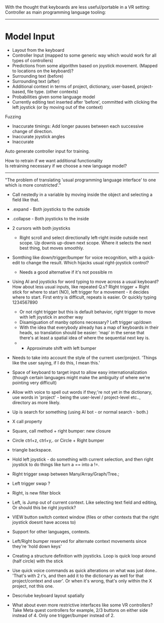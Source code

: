 With the thought that keyboards are less useful/portable in a VR setting:
Controller as main programming language tooling:

---

# Model Input
- Layout from the keyboard  
- Controller Input (mapped to some generic way which would work for all types of controllers)  
- Predictions from some algorithm based on joystick movement. (Mapped to locations on the keyboard)?  
- Surrounding text (before)  
- Surrounding text (after)  
- Additional context in terms of project, dictionary, user-based, project-based, file type. (other contexts)  
- Probabilities given some language model  
- Currently editing text inserted after 'before', committed with clicking the left joystick (or by moving out of the context)  

Fuzzing  
- Inaccurate timings: Add longer pauses between each successive change of direction.  
- Inaccurate joystick angles
- Inaccurate 
  
  
Auto generate controller input for training.  
  
How to retrain if we want additional functionality  
Is retraining necessary if we choose a new language model?

---

"The problem of translating 'usual programming language interface' to one which is more constricted'."
- Call nestedly in a variable by moving inside the object and selecting a field like that.
- .expand - Both joysticks to the outside
- .collapse - Both joysticks to the inside
- 2 cursors with both joysticks
	- Right scroll and select directionally left-right inside outside next scope. Up downis up-down next scope. Where it selects the next best thing, but moves smoothly.
- Somthing like down/trigger/bumper for voice recognition, with a quick-edit to change the result. Which hijacks usual right-joystick control?
	- Needs a good alternative if it's not possible rn
- Using AI and joysticks for word typing to move across a usual keyboard? How about less usual inputs, like repeated Q.s? RIght trigger + Right stick for where to start (NO), left trigger for a movement - it decides where to start. First entry is difficult, repeats is easier. Or quickly typing 1234567890
	- Or not right trigger but this is default behavior, right trigger to move with left joystick in another way
	- Disamiguation of manby options necessary? Left trigger up/down
	- With the idea that everybody already has a map of keyboards in their heads, so  translation should be easier: 'map' in the sense that there's at least a spatial idea of where the sequential next key is. 
	- + Approximate shift with left bumper
- Needs to take into account the style of the current user/project. 'Things like the user saying, if I do this, I mean this.'
- Space of keyboard to target input to allow easy internationalization (though certain languages might make the ambiguity of where we're pointing very difficult)
- Allow with voice to spell out words if they;'re not yet in the dictionary, use words in 'project' - being the user-level / project-level etc.., directory as more likely.
- Up is search for something (using AI bot - or normal search - both.)
- X call property
- Square, call method + right bumper: new closure
- Circle ctrl+z, ctrl+y,. or Circle + Right bumper
- triangle backspace.
- Hold left joystick - do something with current selection, and then right joystick to do things like turn a == into a !=.
- Right trigger swap between Many/Array/Graph/Tree.;
- Left trigger swap ?
- Right, is new filter block
- Left, is Jump out of current context. Like selecting text field and editing, Or should this be right joystick?
- VIEW button switch context window (files or other contexts that the right joystick doesnt have access to)
- Support for other languages, contexts.
- Left/Right bumper reserved for alternate context movements since they're 'hold down keys'
- Creating a structure definition with joysticks. Loop is quick loop around (half circle) with the stick
- Use quick voice commands as quick alterations on what was just done.. 'That's with 2 r's, and then add it to the dictionary as well for that project/context and user'. Or when it's wrong, that's only within the X project, not this one. 
- Descriube keyboard layout spatially

- What about even more restrictive interfaces like some VR controllers? Take Meta quest controllers for example, 2/3 buttons on either side instead of 4. Only one trigger/bumper instead of 2.
